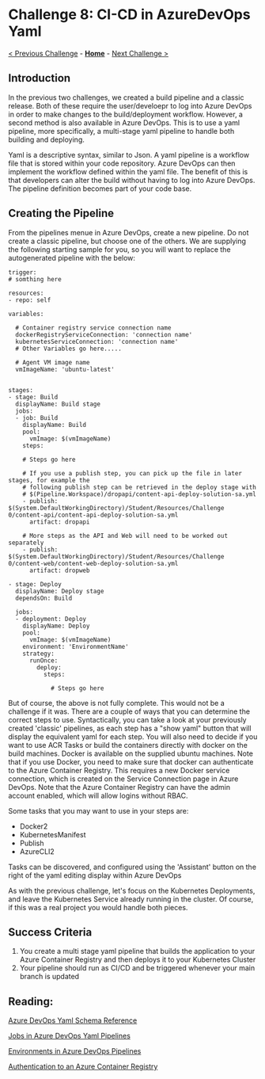 # Challenge 8: CI-CD in AzureDevOps Yaml

[< Previous Challenge](./07-CD-in-Azure-DevOps-Classic.md) - **[Home](../README.md)** - [Next Challenge >](./09-privateaks.md)

## Introduction

In the previous two challenges, we created a build pipeline and a classic release.  Both of these require the user/develoepr to log into Azure DevOps in order to make changes to the build/deployment workflow.  However, a second method is also available in Azure DevOps.  This is to use a yaml pipeline, more specifically, a multi-stage yaml pipeline to handle both building and deploying.

Yaml is a descriptive syntax, similar to Json.  A yaml pipeline is a workflow file that is stored within your code repository.  Azure DevOps can then implement the workflow defined within the yaml file.  The benefit of this is that developers can alter the build without having to log into Azure DevOps.  The pipeline definition becomes part of your code base.

## Creating the Pipeline

From the pipelines menue in Azure DevOps, create a new pipeline.  Do not create a classic pipeline, but choose one of the others.  We are supplying the following starting sample for you, so you will want to replace the autogenerated pipeline with the below:

```
trigger:
# somthing here

resources:
- repo: self

variables:

  # Container registry service connection name
  dockerRegistryServiceConnection: 'connection name'
  kubernetesServiceConnection: 'connection name'
  # Other Variables go here.....

  # Agent VM image name
  vmImageName: 'ubuntu-latest'


stages:
- stage: Build
  displayName: Build stage
  jobs:
  - job: Build
    displayName: Build
    pool:
      vmImage: $(vmImageName)
    steps:

    # Steps go here

    # If you use a publish step, you can pick up the file in later stages, for example the
    # following publish step can be retrieved in the deploy stage with
    # $(Pipeline.Workspace)/dropapi/content-api-deploy-solution-sa.yml
    - publish: $(System.DefaultWorkingDirectory)/Student/Resources/Challenge 0/content-api/content-api-deploy-solution-sa.yml
      artifact: dropapi

    # More steps as the API and Web will need to be worked out separately
    - publish: $(System.DefaultWorkingDirectory)/Student/Resources/Challenge 0/content-web/content-web-deploy-solution-sa.yml
      artifact: dropweb

- stage: Deploy
  displayName: Deploy stage
  dependsOn: Build

  jobs:
  - deployment: Deploy
    displayName: Deploy
    pool:
      vmImage: $(vmImageName)
    environment: 'EnvironmentName'
    strategy:
      runOnce:
        deploy:
          steps:

            # Steps go here

```

But of course, the above is not fully complete.  This would not be a challenge if it was.  There are a couple of ways that you can determine the correct steps to use.  Syntactically, you can take a look at your previously created 'classic' pipelines, as each step has a "show yaml" button that will display the equivalent yaml for each step.  You will also need to decide if you want to use ACR Tasks or build the containers directly with docker on the build machines.  Docker is available on the supplied ubuntu machines.  Note that if you use Docker, you need to make sure that docker can authenticate to the Azure Container Registry.  This requires a new Docker service connection, which is created on the Service Connection page in Azure DevOps.  Note that the Azure Container Registry can have the admin account enabled, which will allow logins without RBAC.

Some tasks that you may want to use in your steps are:
* Docker2
* KubernetesManifest
* Publish
* AzureCLI2

Tasks can be discovered, and configured using the 'Assistant' button on the right of the yaml editing display within Azure DevOps

As with the previous challenge, let's focus on the Kubernetes Deployments, and leave the Kubernetes Service already running in the cluster.  Of course, if this was a real project you would handle both pieces.

## Success Criteria

1. You create a multi stage yaml pipeline that builds the application to your Azure Container Registry and then deploys it to your Kubernetes Cluster
2. Your pipeline should run as CI/CD and be triggered whenever your main branch is updated


## Reading:

[Azure DevOps Yaml Schema Reference](https://docs.microsoft.com/en-us/azure/devops/pipelines/yaml-schema?view=azure-devops&tabs=schema%2Cparameter-schema)

[Jobs in Azure DevOps Yaml Pipelines](https://docs.microsoft.com/en-us/azure/devops/pipelines/process/phases?view=azure-devops&tabs=yaml)

[Environments in Azure DevOps Pipelines](https://docs.microsoft.com/en-us/azure/devops/pipelines/process/environments?view=azure-devops)

[Authentication to an Azure Container Registry](https://docs.microsoft.com/en-us/azure/container-registry/container-registry-authentication)